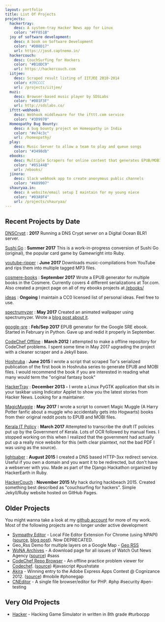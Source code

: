 ```yaml
---
layout: portfolio
title: List Of Projects
projects:
  hackertray: 
    desc: A system-tray Hacker News app for Linux
    color: "#FF851B"
  joy of software development:
    desc: A book on Software Development
    color: "#DB8D17"
    url: https://josd.captnemo.in/
  hackercouch: 
    desc: CouchSurfing for Hackers
    color: "#B10DC9"
    url: https://hackercouch.com
  iitjee:
    desc: Scraped result listing of IITJEE 2010-2014
    color: #39CCCC
    url: /projects/iitjee/
  muzi:
    desc: Browser-based music player by SDSLabs
    color: "#001F3F"
    url: http://sdslabs.co/
  ifttt-webhook: 
    desc: Webhook middleware for the ifttt.com service
    color: "#3D9970"
  Homeopathy Bug Bounty: 
    desc: A bug bounty project on Homeopathy in India
    color: "#e74c3c"
    url: /homeopathy/
  play: 
    desc: Music Server to allow a team to play and queue songs
    color: "#3498db"
  ebooks: 
    desc: Multiple Scrapers for online content that generates EPUB/MOBI files
    color: "#85144B"
    url: /ebooks/
  jinora:
    desc: Slack webhook app to create anonymous public channels
    color: "#A89907"
  shauryaa.in:
    desc: A website/email setup I maintain for my young niece
    color: "#03A9F4"
    url: /projects/shauryaa/
---
```


## Recent Projects by Date

[DNSCrypt](/dnscrypt/)
: **2017** Running a DNS Crypt server on a Digital Ocean BLR1 server.

[Sushi Go][sushigo]
: **Summer 2017** This is a work-in-progress conversion of Sushi Go (original), the popular card game by Gamewright into Ruby.

[youtube-ripper][ytripper]
: **June 2017** Downloads music-compilations from YouTube and rips them into multiple tagged MP3 files. 

[cosmere-books][cosmere]
: **September 2017** Wrote a EPUB generator for multiple books in the Cosmere. Currently covers 4 different serializations at Tor.com. Also created a project page on all of my ebooks projects at [/ebooks/](/ebooks/)

[ideas][ideas]
: **Ongoing** I maintain a CC0 licensed list of personal ideas. Feel free to use.

[spectrumyzer][spectrumyzer]
: **May 2017** Created an animated wallpaper using spectrumyzer. Wrote a [blog post about it](http://localhost:4000/blog/2017/05/01/spectrumyzer-visualization/).

[google-sre][sre]
: **Feb/Sep 2017** EPUB generator for the Google SRE ebook. Started in February in Python. Gave up and redid it properly in September.

[CodeChef Offline][codechef]
: **March 2012** I attempted to make a offline repository for CodeChef problems. I spent some time in May 2017 upgrading the project with a cleaner scraper and a Jekyll base. 

[Hoshruba][hoshruba]
: **June 2015** I wrote a script that scraped Tor's serialized publication of the first book in Hoshruba series to generate EPUB and MOBI files. I would recommend the book if you are interested in reading what many would term the "original fantasy book"

[HackerTray][hackertray]
: **December 2013 -** I wrote a Linux PyGTK application that sits in your taskbar using Indicator Applet to show you the latest stories from Hacker News. Looking for a maintainer.

[MagicMuggle][magicmuggle]
: **May 2017** I wrote a script to convert Magic Muggle (A Harry Potter fanfic about a muggle who accidentally gets into Hogwarts) books from their original reddit posts to EPUB and MOBI files.

[Kerala IT Policy][kerala-it]
: **March 2017** Attempted to transcribe the draft IT policies put up by the Government of Kerala. Lots of OCR followed by manual fixes. I stopped working on this when I realized that the government had actually put up a really nice website for this (with clear plaintext, not the bad PDF I was using as the source). 

[lightsaber][lightsaber]
: **August 2015** I created a DNS based HTTP-3xx redirect service. Useful if you own a domain and you want it to be redirected, but don't have a webserver with you. Made as part of the Django Hackathon organized by HackerEarth in Ruby.

[HackerCouch][hackercouch]
: **November 2015** My hack during hackbeach 2015. Created something best described as "couchsurfing for hackers". Simple Jekyll/Ruby website hosted on GitHub Pages.

## Older Projects
You might wanna take a look at my [github account](https://github.com/captn3m0) for more of my work. Most of the following projects are no longer under active development

* [Sympathy Editor](/sympathy) - Local File Editor Extension For Chrome (using NPAPI) ([source](https://github.com/captn3m0/sympathy), [blog post](http://captnemo.in/blog/2012/05/20/sympathy-editor/)). Now DEPRECATED.
* Geo_Rss Demo for multiple layers on a Google Map - [Geo RSS](./geo_rss/)
* [WoNA Archives](/wona/) - A download page for all issues of Watch Out News Agency ([source](https://github.com/captn3m0/wona/)) #sass
* [CodeChef Repo Browser](/codechef/) - An offline practice problem viewer for [Codechef](http://codechef.com). ([source](https://github.com/captn3m0/codechef/)) #javascript #pushstate
* [Akira](http://captnemo.in/blog/2012/05/23/phonegap-blog-post/) - Winning entry to the Adobe Express Apps Contest @ Cognizance 2012. ([source](https://github.com/captn3m0/akira)) #mobile #phonegap 
* [CNEditor](https://github.com/captn3m0/cneditor) - A single file browser/editor for PHP. #php #security #pen-testing

## Very Old Projects
* [Hacker](https://github.com/captn3m0/hacker) - Hacking Game Simulator in written in 8th grade #turbocpp

[cosmere]: https://github.captnemo.in/cosmere-books
[hackercouch]: https://hackercouch.com
[lightsaber]: https://lightsaber.captnemo.in
[kerala-it]: https://github.captnemo.in/kerala-it
[magicmuggle]: https://github.captnemo.in/magicmuggle
[hackertray]: https://github.captnemo.in/hackertray
[hoshruba]: https://github.captnemo.in/hoshruba
[codechef]: https://github.captnemo.in/codechef
[sre]: https://github.captnemo.in/google-sre-ebook
[shauryaa]: /projects/shauryaa/
[spectrumyzer]: /blog/2017/05/01/spectrumyzer-visualization/
[ideas]: https://github.captnemo.in/ideas
[sushigo]: https://github.captnemo.in/sushigo
[ytripper]: https://github.captnemo.in/youtube-ripper
